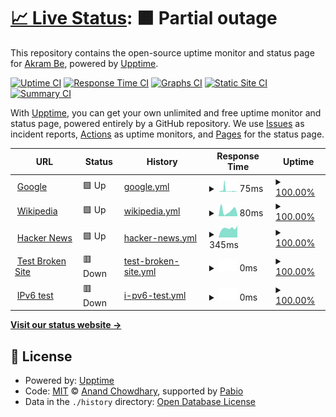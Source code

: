 # [📈 Live Status](https://akram-osg.github.io/westside-watcher): <!--live status--> **🟧 Partial outage**

This repository contains the open-source uptime monitor and status page for [Akram Be](https://akram-osg.github.io/westside-watcher), powered by [Upptime](https://github.com/upptime/upptime).

[![Uptime CI](https://github.com/akram-osg/westside-watcher/workflows/Uptime%20CI/badge.svg)](https://github.com/akram-osg/westside-watcher/actions?query=workflow%3A%22Uptime+CI%22)
[![Response Time CI](https://github.com/akram-osg/westside-watcher/workflows/Response%20Time%20CI/badge.svg)](https://github.com/akram-osg/westside-watcher/actions?query=workflow%3A%22Response+Time+CI%22)
[![Graphs CI](https://github.com/akram-osg/westside-watcher/workflows/Graphs%20CI/badge.svg)](https://github.com/akram-osg/westside-watcher/actions?query=workflow%3A%22Graphs+CI%22)
[![Static Site CI](https://github.com/akram-osg/westside-watcher/workflows/Static%20Site%20CI/badge.svg)](https://github.com/akram-osg/westside-watcher/actions?query=workflow%3A%22Static+Site+CI%22)
[![Summary CI](https://github.com/akram-osg/westside-watcher/workflows/Summary%20CI/badge.svg)](https://github.com/akram-osg/westside-watcher/actions?query=workflow%3A%22Summary+CI%22)

With [Upptime](https://upptime.js.org), you can get your own unlimited and free uptime monitor and status page, powered entirely by a GitHub repository. We use [Issues](https://github.com/akram-osg/westside-watcher/issues) as incident reports, [Actions](https://github.com/akram-osg/westside-watcher/actions) as uptime monitors, and [Pages](https://akram-osg.github.io/westside-watcher) for the status page.

<!--start: status pages-->
<!-- This summary is generated by Upptime (https://github.com/upptime/upptime) -->
<!-- Do not edit this manually, your changes will be overwritten -->
<!-- prettier-ignore -->
| URL | Status | History | Response Time | Uptime |
| --- | ------ | ------- | ------------- | ------ |
| <img alt="" src="https://icons.duckduckgo.com/ip3/www.google.com.ico" height="13"> [Google](https://www.google.com) | 🟩 Up | [google.yml](https://github.com/akram-osg/westside-watcher/commits/HEAD/history/google.yml) | <details><summary><img alt="Response time graph" src="./graphs/google/response-time-week.png" height="20"> 75ms</summary><br><a href="https://akram-osg.github.io/westside-watcher/history/google"><img alt="Response time 75" src="https://img.shields.io/endpoint?url=https%3A%2F%2Fraw.githubusercontent.com%2Fakram-osg%2Fwestside-watcher%2FHEAD%2Fapi%2Fgoogle%2Fresponse-time.json"></a><br><a href="https://akram-osg.github.io/westside-watcher/history/google"><img alt="24-hour response time 75" src="https://img.shields.io/endpoint?url=https%3A%2F%2Fraw.githubusercontent.com%2Fakram-osg%2Fwestside-watcher%2FHEAD%2Fapi%2Fgoogle%2Fresponse-time-day.json"></a><br><a href="https://akram-osg.github.io/westside-watcher/history/google"><img alt="7-day response time 75" src="https://img.shields.io/endpoint?url=https%3A%2F%2Fraw.githubusercontent.com%2Fakram-osg%2Fwestside-watcher%2FHEAD%2Fapi%2Fgoogle%2Fresponse-time-week.json"></a><br><a href="https://akram-osg.github.io/westside-watcher/history/google"><img alt="30-day response time 75" src="https://img.shields.io/endpoint?url=https%3A%2F%2Fraw.githubusercontent.com%2Fakram-osg%2Fwestside-watcher%2FHEAD%2Fapi%2Fgoogle%2Fresponse-time-month.json"></a><br><a href="https://akram-osg.github.io/westside-watcher/history/google"><img alt="1-year response time 75" src="https://img.shields.io/endpoint?url=https%3A%2F%2Fraw.githubusercontent.com%2Fakram-osg%2Fwestside-watcher%2FHEAD%2Fapi%2Fgoogle%2Fresponse-time-year.json"></a></details> | <details><summary><a href="https://akram-osg.github.io/westside-watcher/history/google">100.00%</a></summary><a href="https://akram-osg.github.io/westside-watcher/history/google"><img alt="All-time uptime 100.00%" src="https://img.shields.io/endpoint?url=https%3A%2F%2Fraw.githubusercontent.com%2Fakram-osg%2Fwestside-watcher%2FHEAD%2Fapi%2Fgoogle%2Fuptime.json"></a><br><a href="https://akram-osg.github.io/westside-watcher/history/google"><img alt="24-hour uptime 100.00%" src="https://img.shields.io/endpoint?url=https%3A%2F%2Fraw.githubusercontent.com%2Fakram-osg%2Fwestside-watcher%2FHEAD%2Fapi%2Fgoogle%2Fuptime-day.json"></a><br><a href="https://akram-osg.github.io/westside-watcher/history/google"><img alt="7-day uptime 100.00%" src="https://img.shields.io/endpoint?url=https%3A%2F%2Fraw.githubusercontent.com%2Fakram-osg%2Fwestside-watcher%2FHEAD%2Fapi%2Fgoogle%2Fuptime-week.json"></a><br><a href="https://akram-osg.github.io/westside-watcher/history/google"><img alt="30-day uptime 100.00%" src="https://img.shields.io/endpoint?url=https%3A%2F%2Fraw.githubusercontent.com%2Fakram-osg%2Fwestside-watcher%2FHEAD%2Fapi%2Fgoogle%2Fuptime-month.json"></a><br><a href="https://akram-osg.github.io/westside-watcher/history/google"><img alt="1-year uptime 100.00%" src="https://img.shields.io/endpoint?url=https%3A%2F%2Fraw.githubusercontent.com%2Fakram-osg%2Fwestside-watcher%2FHEAD%2Fapi%2Fgoogle%2Fuptime-year.json"></a></details>
| <img alt="" src="https://icons.duckduckgo.com/ip3/en.wikipedia.org.ico" height="13"> [Wikipedia](https://en.wikipedia.org) | 🟩 Up | [wikipedia.yml](https://github.com/akram-osg/westside-watcher/commits/HEAD/history/wikipedia.yml) | <details><summary><img alt="Response time graph" src="./graphs/wikipedia/response-time-week.png" height="20"> 80ms</summary><br><a href="https://akram-osg.github.io/westside-watcher/history/wikipedia"><img alt="Response time 80" src="https://img.shields.io/endpoint?url=https%3A%2F%2Fraw.githubusercontent.com%2Fakram-osg%2Fwestside-watcher%2FHEAD%2Fapi%2Fwikipedia%2Fresponse-time.json"></a><br><a href="https://akram-osg.github.io/westside-watcher/history/wikipedia"><img alt="24-hour response time 80" src="https://img.shields.io/endpoint?url=https%3A%2F%2Fraw.githubusercontent.com%2Fakram-osg%2Fwestside-watcher%2FHEAD%2Fapi%2Fwikipedia%2Fresponse-time-day.json"></a><br><a href="https://akram-osg.github.io/westside-watcher/history/wikipedia"><img alt="7-day response time 80" src="https://img.shields.io/endpoint?url=https%3A%2F%2Fraw.githubusercontent.com%2Fakram-osg%2Fwestside-watcher%2FHEAD%2Fapi%2Fwikipedia%2Fresponse-time-week.json"></a><br><a href="https://akram-osg.github.io/westside-watcher/history/wikipedia"><img alt="30-day response time 80" src="https://img.shields.io/endpoint?url=https%3A%2F%2Fraw.githubusercontent.com%2Fakram-osg%2Fwestside-watcher%2FHEAD%2Fapi%2Fwikipedia%2Fresponse-time-month.json"></a><br><a href="https://akram-osg.github.io/westside-watcher/history/wikipedia"><img alt="1-year response time 80" src="https://img.shields.io/endpoint?url=https%3A%2F%2Fraw.githubusercontent.com%2Fakram-osg%2Fwestside-watcher%2FHEAD%2Fapi%2Fwikipedia%2Fresponse-time-year.json"></a></details> | <details><summary><a href="https://akram-osg.github.io/westside-watcher/history/wikipedia">100.00%</a></summary><a href="https://akram-osg.github.io/westside-watcher/history/wikipedia"><img alt="All-time uptime 100.00%" src="https://img.shields.io/endpoint?url=https%3A%2F%2Fraw.githubusercontent.com%2Fakram-osg%2Fwestside-watcher%2FHEAD%2Fapi%2Fwikipedia%2Fuptime.json"></a><br><a href="https://akram-osg.github.io/westside-watcher/history/wikipedia"><img alt="24-hour uptime 100.00%" src="https://img.shields.io/endpoint?url=https%3A%2F%2Fraw.githubusercontent.com%2Fakram-osg%2Fwestside-watcher%2FHEAD%2Fapi%2Fwikipedia%2Fuptime-day.json"></a><br><a href="https://akram-osg.github.io/westside-watcher/history/wikipedia"><img alt="7-day uptime 100.00%" src="https://img.shields.io/endpoint?url=https%3A%2F%2Fraw.githubusercontent.com%2Fakram-osg%2Fwestside-watcher%2FHEAD%2Fapi%2Fwikipedia%2Fuptime-week.json"></a><br><a href="https://akram-osg.github.io/westside-watcher/history/wikipedia"><img alt="30-day uptime 100.00%" src="https://img.shields.io/endpoint?url=https%3A%2F%2Fraw.githubusercontent.com%2Fakram-osg%2Fwestside-watcher%2FHEAD%2Fapi%2Fwikipedia%2Fuptime-month.json"></a><br><a href="https://akram-osg.github.io/westside-watcher/history/wikipedia"><img alt="1-year uptime 100.00%" src="https://img.shields.io/endpoint?url=https%3A%2F%2Fraw.githubusercontent.com%2Fakram-osg%2Fwestside-watcher%2FHEAD%2Fapi%2Fwikipedia%2Fuptime-year.json"></a></details>
| <img alt="" src="https://icons.duckduckgo.com/ip3/news.ycombinator.com.ico" height="13"> [Hacker News](https://news.ycombinator.com) | 🟩 Up | [hacker-news.yml](https://github.com/akram-osg/westside-watcher/commits/HEAD/history/hacker-news.yml) | <details><summary><img alt="Response time graph" src="./graphs/hacker-news/response-time-week.png" height="20"> 345ms</summary><br><a href="https://akram-osg.github.io/westside-watcher/history/hacker-news"><img alt="Response time 345" src="https://img.shields.io/endpoint?url=https%3A%2F%2Fraw.githubusercontent.com%2Fakram-osg%2Fwestside-watcher%2FHEAD%2Fapi%2Fhacker-news%2Fresponse-time.json"></a><br><a href="https://akram-osg.github.io/westside-watcher/history/hacker-news"><img alt="24-hour response time 345" src="https://img.shields.io/endpoint?url=https%3A%2F%2Fraw.githubusercontent.com%2Fakram-osg%2Fwestside-watcher%2FHEAD%2Fapi%2Fhacker-news%2Fresponse-time-day.json"></a><br><a href="https://akram-osg.github.io/westside-watcher/history/hacker-news"><img alt="7-day response time 345" src="https://img.shields.io/endpoint?url=https%3A%2F%2Fraw.githubusercontent.com%2Fakram-osg%2Fwestside-watcher%2FHEAD%2Fapi%2Fhacker-news%2Fresponse-time-week.json"></a><br><a href="https://akram-osg.github.io/westside-watcher/history/hacker-news"><img alt="30-day response time 345" src="https://img.shields.io/endpoint?url=https%3A%2F%2Fraw.githubusercontent.com%2Fakram-osg%2Fwestside-watcher%2FHEAD%2Fapi%2Fhacker-news%2Fresponse-time-month.json"></a><br><a href="https://akram-osg.github.io/westside-watcher/history/hacker-news"><img alt="1-year response time 345" src="https://img.shields.io/endpoint?url=https%3A%2F%2Fraw.githubusercontent.com%2Fakram-osg%2Fwestside-watcher%2FHEAD%2Fapi%2Fhacker-news%2Fresponse-time-year.json"></a></details> | <details><summary><a href="https://akram-osg.github.io/westside-watcher/history/hacker-news">100.00%</a></summary><a href="https://akram-osg.github.io/westside-watcher/history/hacker-news"><img alt="All-time uptime 100.00%" src="https://img.shields.io/endpoint?url=https%3A%2F%2Fraw.githubusercontent.com%2Fakram-osg%2Fwestside-watcher%2FHEAD%2Fapi%2Fhacker-news%2Fuptime.json"></a><br><a href="https://akram-osg.github.io/westside-watcher/history/hacker-news"><img alt="24-hour uptime 100.00%" src="https://img.shields.io/endpoint?url=https%3A%2F%2Fraw.githubusercontent.com%2Fakram-osg%2Fwestside-watcher%2FHEAD%2Fapi%2Fhacker-news%2Fuptime-day.json"></a><br><a href="https://akram-osg.github.io/westside-watcher/history/hacker-news"><img alt="7-day uptime 100.00%" src="https://img.shields.io/endpoint?url=https%3A%2F%2Fraw.githubusercontent.com%2Fakram-osg%2Fwestside-watcher%2FHEAD%2Fapi%2Fhacker-news%2Fuptime-week.json"></a><br><a href="https://akram-osg.github.io/westside-watcher/history/hacker-news"><img alt="30-day uptime 100.00%" src="https://img.shields.io/endpoint?url=https%3A%2F%2Fraw.githubusercontent.com%2Fakram-osg%2Fwestside-watcher%2FHEAD%2Fapi%2Fhacker-news%2Fuptime-month.json"></a><br><a href="https://akram-osg.github.io/westside-watcher/history/hacker-news"><img alt="1-year uptime 100.00%" src="https://img.shields.io/endpoint?url=https%3A%2F%2Fraw.githubusercontent.com%2Fakram-osg%2Fwestside-watcher%2FHEAD%2Fapi%2Fhacker-news%2Fuptime-year.json"></a></details>
| <img alt="" src="https://icons.duckduckgo.com/ip3/thissitedoesnotexist.koj.co.ico" height="13"> [Test Broken Site](https://thissitedoesnotexist.koj.co) | 🟥 Down | [test-broken-site.yml](https://github.com/akram-osg/westside-watcher/commits/HEAD/history/test-broken-site.yml) | <details><summary><img alt="Response time graph" src="./graphs/test-broken-site/response-time-week.png" height="20"> 0ms</summary><br><a href="https://akram-osg.github.io/westside-watcher/history/test-broken-site"><img alt="Response time 0" src="https://img.shields.io/endpoint?url=https%3A%2F%2Fraw.githubusercontent.com%2Fakram-osg%2Fwestside-watcher%2FHEAD%2Fapi%2Ftest-broken-site%2Fresponse-time.json"></a><br><a href="https://akram-osg.github.io/westside-watcher/history/test-broken-site"><img alt="24-hour response time 0" src="https://img.shields.io/endpoint?url=https%3A%2F%2Fraw.githubusercontent.com%2Fakram-osg%2Fwestside-watcher%2FHEAD%2Fapi%2Ftest-broken-site%2Fresponse-time-day.json"></a><br><a href="https://akram-osg.github.io/westside-watcher/history/test-broken-site"><img alt="7-day response time 0" src="https://img.shields.io/endpoint?url=https%3A%2F%2Fraw.githubusercontent.com%2Fakram-osg%2Fwestside-watcher%2FHEAD%2Fapi%2Ftest-broken-site%2Fresponse-time-week.json"></a><br><a href="https://akram-osg.github.io/westside-watcher/history/test-broken-site"><img alt="30-day response time 0" src="https://img.shields.io/endpoint?url=https%3A%2F%2Fraw.githubusercontent.com%2Fakram-osg%2Fwestside-watcher%2FHEAD%2Fapi%2Ftest-broken-site%2Fresponse-time-month.json"></a><br><a href="https://akram-osg.github.io/westside-watcher/history/test-broken-site"><img alt="1-year response time 0" src="https://img.shields.io/endpoint?url=https%3A%2F%2Fraw.githubusercontent.com%2Fakram-osg%2Fwestside-watcher%2FHEAD%2Fapi%2Ftest-broken-site%2Fresponse-time-year.json"></a></details> | <details><summary><a href="https://akram-osg.github.io/westside-watcher/history/test-broken-site">100.00%</a></summary><a href="https://akram-osg.github.io/westside-watcher/history/test-broken-site"><img alt="All-time uptime 100.00%" src="https://img.shields.io/endpoint?url=https%3A%2F%2Fraw.githubusercontent.com%2Fakram-osg%2Fwestside-watcher%2FHEAD%2Fapi%2Ftest-broken-site%2Fuptime.json"></a><br><a href="https://akram-osg.github.io/westside-watcher/history/test-broken-site"><img alt="24-hour uptime 100.00%" src="https://img.shields.io/endpoint?url=https%3A%2F%2Fraw.githubusercontent.com%2Fakram-osg%2Fwestside-watcher%2FHEAD%2Fapi%2Ftest-broken-site%2Fuptime-day.json"></a><br><a href="https://akram-osg.github.io/westside-watcher/history/test-broken-site"><img alt="7-day uptime 100.00%" src="https://img.shields.io/endpoint?url=https%3A%2F%2Fraw.githubusercontent.com%2Fakram-osg%2Fwestside-watcher%2FHEAD%2Fapi%2Ftest-broken-site%2Fuptime-week.json"></a><br><a href="https://akram-osg.github.io/westside-watcher/history/test-broken-site"><img alt="30-day uptime 100.00%" src="https://img.shields.io/endpoint?url=https%3A%2F%2Fraw.githubusercontent.com%2Fakram-osg%2Fwestside-watcher%2FHEAD%2Fapi%2Ftest-broken-site%2Fuptime-month.json"></a><br><a href="https://akram-osg.github.io/westside-watcher/history/test-broken-site"><img alt="1-year uptime 100.00%" src="https://img.shields.io/endpoint?url=https%3A%2F%2Fraw.githubusercontent.com%2Fakram-osg%2Fwestside-watcher%2FHEAD%2Fapi%2Ftest-broken-site%2Fuptime-year.json"></a></details>
| <img alt="" src="https://icons.duckduckgo.com/ip3/null.ico" height="13"> [IPv6 test](forwardemail.net) | 🟥 Down | [i-pv6-test.yml](https://github.com/akram-osg/westside-watcher/commits/HEAD/history/i-pv6-test.yml) | <details><summary><img alt="Response time graph" src="./graphs/i-pv6-test/response-time-week.png" height="20"> 0ms</summary><br><a href="https://akram-osg.github.io/westside-watcher/history/i-pv6-test"><img alt="Response time 0" src="https://img.shields.io/endpoint?url=https%3A%2F%2Fraw.githubusercontent.com%2Fakram-osg%2Fwestside-watcher%2FHEAD%2Fapi%2Fi-pv6-test%2Fresponse-time.json"></a><br><a href="https://akram-osg.github.io/westside-watcher/history/i-pv6-test"><img alt="24-hour response time 0" src="https://img.shields.io/endpoint?url=https%3A%2F%2Fraw.githubusercontent.com%2Fakram-osg%2Fwestside-watcher%2FHEAD%2Fapi%2Fi-pv6-test%2Fresponse-time-day.json"></a><br><a href="https://akram-osg.github.io/westside-watcher/history/i-pv6-test"><img alt="7-day response time 0" src="https://img.shields.io/endpoint?url=https%3A%2F%2Fraw.githubusercontent.com%2Fakram-osg%2Fwestside-watcher%2FHEAD%2Fapi%2Fi-pv6-test%2Fresponse-time-week.json"></a><br><a href="https://akram-osg.github.io/westside-watcher/history/i-pv6-test"><img alt="30-day response time 0" src="https://img.shields.io/endpoint?url=https%3A%2F%2Fraw.githubusercontent.com%2Fakram-osg%2Fwestside-watcher%2FHEAD%2Fapi%2Fi-pv6-test%2Fresponse-time-month.json"></a><br><a href="https://akram-osg.github.io/westside-watcher/history/i-pv6-test"><img alt="1-year response time 0" src="https://img.shields.io/endpoint?url=https%3A%2F%2Fraw.githubusercontent.com%2Fakram-osg%2Fwestside-watcher%2FHEAD%2Fapi%2Fi-pv6-test%2Fresponse-time-year.json"></a></details> | <details><summary><a href="https://akram-osg.github.io/westside-watcher/history/i-pv6-test">100.00%</a></summary><a href="https://akram-osg.github.io/westside-watcher/history/i-pv6-test"><img alt="All-time uptime 100.00%" src="https://img.shields.io/endpoint?url=https%3A%2F%2Fraw.githubusercontent.com%2Fakram-osg%2Fwestside-watcher%2FHEAD%2Fapi%2Fi-pv6-test%2Fuptime.json"></a><br><a href="https://akram-osg.github.io/westside-watcher/history/i-pv6-test"><img alt="24-hour uptime 100.00%" src="https://img.shields.io/endpoint?url=https%3A%2F%2Fraw.githubusercontent.com%2Fakram-osg%2Fwestside-watcher%2FHEAD%2Fapi%2Fi-pv6-test%2Fuptime-day.json"></a><br><a href="https://akram-osg.github.io/westside-watcher/history/i-pv6-test"><img alt="7-day uptime 100.00%" src="https://img.shields.io/endpoint?url=https%3A%2F%2Fraw.githubusercontent.com%2Fakram-osg%2Fwestside-watcher%2FHEAD%2Fapi%2Fi-pv6-test%2Fuptime-week.json"></a><br><a href="https://akram-osg.github.io/westside-watcher/history/i-pv6-test"><img alt="30-day uptime 100.00%" src="https://img.shields.io/endpoint?url=https%3A%2F%2Fraw.githubusercontent.com%2Fakram-osg%2Fwestside-watcher%2FHEAD%2Fapi%2Fi-pv6-test%2Fuptime-month.json"></a><br><a href="https://akram-osg.github.io/westside-watcher/history/i-pv6-test"><img alt="1-year uptime 100.00%" src="https://img.shields.io/endpoint?url=https%3A%2F%2Fraw.githubusercontent.com%2Fakram-osg%2Fwestside-watcher%2FHEAD%2Fapi%2Fi-pv6-test%2Fuptime-year.json"></a></details>

<!--end: status pages-->

[**Visit our status website →**](https://akram-osg.github.io/westside-watcher)

## 📄 License

- Powered by: [Upptime](https://github.com/upptime/upptime)
- Code: [MIT](./LICENSE) © [Anand Chowdhary](https://anandchowdhary.com), supported by [Pabio](https://pabio.com)
- Data in the `./history` directory: [Open Database License](https://opendatacommons.org/licenses/odbl/1-0/)
